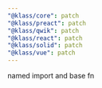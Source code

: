 ```yaml
---
"@klass/core": patch
"@klass/preact": patch
"@klass/qwik": patch
"@klass/react": patch
"@klass/solid": patch
"@klass/vue": patch
---
```


named import and base fn
